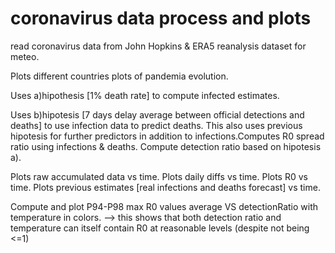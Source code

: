 # coronavirus data process and plots
read coronavirus data from John Hopkins & ERA5 reanalysis dataset for meteo.

Plots different countries plots of pandemia evolution.

Uses a)hipothesis [1% death rate] to compute infected estimates.

Uses b)hipotesis [7 days delay average between official detections and deaths] to use infection data to predict deaths. This also uses previous hipotesis for further predictors in addition to infections.Computes R0 spread ratio using infections & deaths.
Compute detection ratio based on hipotesis a).

Plots raw accumulated data vs time. Plots daily diffs vs time. Plots R0 vs time. Plots previous estimates [real infections and deaths forecast] vs time.

Compute and plot P94-P98 max R0 values average    VS     detectionRatio with temperature in colors.
--> this shows that both detection ratio and temperature can itself contain R0 at reasonable levels (despite not being <=1)
